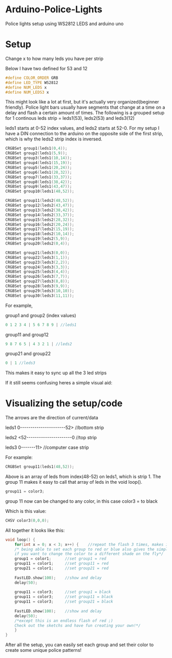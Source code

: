 # Arduino-Police-Lights
Police lights setup using WS2812 LEDS and arduino uno 

# Setup

Change x to how many leds you have per strip

Below I have two defined for 53 and 12
```c++
#define COLOR_ORDER GRB
#define LED_TYPE WS2812
#define NUM_LEDS x
#define NUM_LEDS3 x
```
This might look like a lot at first, but it's actually very organized(beginner friendly). Police light bars usually have segments that change at a time on a delay and flash a certain amount of times. The following is a grouped setup for 1 continous leds strip = leds1(53), leds2(53) and leds3(12)

leds1 starts at 0-52 index values, and leds2 starts at 52-0. For my setup I have a DIN connection to the arduino on the opposite side of the first strip, which is why the leds2 strip index is inversed.

```c++
CRGBSet group1(leds1(0,4));
CRGBSet group2(leds1(5,9));
CRGBSet group3(leds1(10,14));
CRGBSet group4(leds1(15,19));
CRGBSet group5(leds1(20,24));
CRGBSet group6(leds1(28,32));
CRGBSet group7(leds1(33,37));
CRGBSet group8(leds1(38,42));
CRGBSet group9(leds1(43,47));
CRGBSet group10(leds1(48,52));

CRGBSet group11(leds2(48,52));
CRGBSet group12(leds2(43,47));
CRGBSet group13(leds2(38,42));
CRGBSet group14(leds2(33,37));
CRGBSet group15(leds2(28,32));
CRGBSet group16(leds2(20,24));
CRGBSet group17(leds2(15,19));
CRGBSet group18(leds2(10,14));
CRGBSet group19(leds2(5,9));
CRGBSet group20(leds2(0,4));

CRGBSet group21(leds3(0,0));
CRGBSet group22(leds3(1,1));
CRGBSet group23(leds3(2,2));
CRGBSet group24(leds3(3,3));
CRGBSet group25(leds3(4,4));
CRGBSet group26(leds3(7,7));
CRGBSet group27(leds3(8,8));
CRGBSet group28(leds3(9,9));
CRGBSet group29(leds3(10,10));
CRGBSet group30(leds3(11,11));
```

For example,

group1 and group2 (index values)
```c++
0 1 2 3 4 | 5 6 7 8 9 | //leds1
```
group11 and group12
```c++
9 8 7 6 5 | 4 3 2 1 | //leds2
```
group21 and group22
```c++
0 | 1 //leds3
```

This makes it easy to sync up all the 3 led strips

If it still seems confusing heres a simple visual aid:
# Visualizing the setup/code
The arrows are the direction of current/data


leds1 0----------------------52>  //bottom strip



leds2 <52----------------------0  //top strip



leds3 0-------11>                 //computer case strip



For example:

```c++
CRGBSet group11(leds1(48,52));
```

Above is an array of leds from index(48-52) on leds1, which is strip 1. The group 11 makes it easy to call that array of leds in the void loop().

```c++
group11 = color3;
```

group 11 now can be changed to any color, in this case color3 = to black


Which is this value: 
```c++
CHSV color3(0,0,0);	
```
All together it looks like this: 
```c++
void loop() {
	for(int x = 0; x < 3; x++) {	//repeat the flash 3 times, makes it look real, change to preference
    /* being able to set each group to red or blue also gives the simple opportunity 
    if you want to change the color to a different shade on the fly*/
    group1 = color1;      //set group1 = red
    group11 = color1;     //set group11 = red
    group21 = color1;     //set group21 = red
    
    FastLED.show(100);    //show and delay
    delay(50);
    
    group11 = color3;     //set group1 = black
    group11 = color3;     //set group11 = black
    group11 = color3;     //set group21 = black
    
    FastLED.show(100);    //show and delay
    delay(50);
    /*except this is an endless flash of red ;)
    Check out the sketchs and have fun creating your own!*/
    }
}
```

After all the setup, you can easily set each group and set their color to create some unique police patterns!

